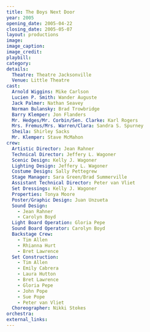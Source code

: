 ```yaml
---
title: The Boys Next Door
year: 2005
opening_date: 2005-04-22
closing_date: 2005-05-07
layout: productions
image:
image_caption:
image_credit:
playbill: 
category: 
details:
  Theatre: Theatre Jacksonville
  Venue: Little Theatre
cast:
  Arnold Wiggins: Mike Carlson
  Lucien P. Smith: Wander Auguste
  Jack Palmer: Nathan Seavey
  Norman Bulansky: Brad Trowbridge
  Barry Klemper: Jon Flanders
  Mr. Hedges/Mr. Corbin/Sen. Clarke: Karl Rogers
  Mrs. Fremus/Mrs. Warren/Clara: Sandra S. Spurney
  Sheila: Shirley Sacks
  Mr. Klemper: Stave McMahon
crew:
  Artistic Director: Jean Rahner
  Technical Director: Jeffery L. Wagoner
  Scenic Design: Kelly J. Wagoner
  Lighting Design: Jeffery L. Wagoner
  Costume Design: Sally Pettegrew
  Stage Manager: Sara Green/Brad Summerville
  Assistant Technical Director: Peter van Vliet
  Set Dressings: Kelly J. Wagoner
  Properties: Tonya Moore
  Poster/Graphic Design: Juan Unzueta
  Sound Design: 
    - Jean Rahner
    - Carolyn Boyd
  Light Board Operation: Gloria Pepe
  Sound Board Operator: Carolyn Boyd
  Backstage Crew: 
    - Tim Allen
    - Rhianna Hurt
    - Bret Lawrence
  Set Construction: 
    - Tim Allen
    - Emily Cabrera
    - Laura Hutton
    - Bret Lawrence
    - Gloria Pepe
    - John Pope
    - Sue Pope
    - Peter van Vliet
  Choreographer: Nikki Stokes
orchestra:
external_links:
---
```

